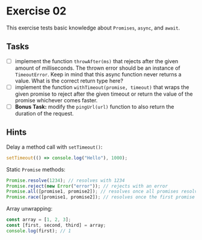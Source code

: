# Exercise 02

This exercise tests basic knowledge about `Promises`, `async`, and `await`.

## Tasks

- [ ] implement the function `throwAfter(ms)` that rejects after the given amount of milliseconds.
  The thrown error should be an instance of `TimeoutError`. Keep in mind that this async function
  never returns a value. What is the correct return type here?
- [ ] implement the function `withTimeout(promise, timeout)` that wraps the given promise to reject
  after the given timeout or return the value of the promise whichever comes faster.
- [ ] **Bonus Task:** modify the `pingUrl(url)` function to also return the duration of the request.

## Hints

Delay a method call with `setTimeout()`:

```typescript
setTimeout(() => console.log("Hello"), 1000);
```

Static `Promise` methods:

```typescript
Promise.resolve(1234); // resolves with 1234
Promise.reject(new Error("error")); // rejects with an error
Promise.all([promise1, promise2]); // resolves once all promises resolve, rejects if one rejects
Promise.race([promise1, promise2]); // resolves once the first promise resolves, rejects if the first rejects
```

Array unwrapping:

```typescript
const array = [1, 2, 3];
const [first, second, third] = array;
console.log(first); // 1
```